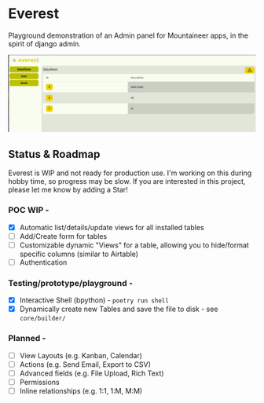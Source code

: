 # Everest

Playground demonstration of an Admin panel for Mountaineer apps, in the spirit of django admin.

![Preview](/docs/table_view.png)

## Status & Roadmap
Everest is WIP and not ready for production use. I'm working on this during hobby time, so progress may be slow. If you are interested in this project, please let me know by adding a Star!

### POC WIP - 
- [x] Automatic list/details/update views for all installed tables
- [ ] Add/Create form for tables
- [ ] Customizable dynamic "Views" for a table, allowing you to hide/format specific columns (similar to Airtable)
- [ ] Authentication

### Testing/prototype/playground -
- [x] Interactive Shell (bpython) - `poetry run shell`
- [x] Dynamically create new Tables and save the file to disk - see `core/builder/` 

### Planned -
- [ ] View Layouts (e.g. Kanban, Calendar)
- [ ] Actions (e.g. Send Email, Export to CSV)
- [ ] Advanced fields (e.g. File Upload, Rich Text)
- [ ] Permissions
- [ ] Inline relationships (e.g. 1:1, 1:M, M:M)
